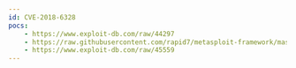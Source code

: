 ```yaml
---
id: CVE-2018-6328
pocs:
    - https://www.exploit-db.com/raw/44297
    - https://raw.githubusercontent.com/rapid7/metasploit-framework/master/modules/exploits/linux/http/ueb_api_rce.rb
    - https://www.exploit-db.com/raw/45559
---
```

